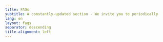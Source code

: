 ```yaml
---
title: FAQs
subtitle: A constantly-updated section - We invite you to periodically consult this page.
lang: en
layout: faqs
separator: descending
title-alignment: left
---
```

